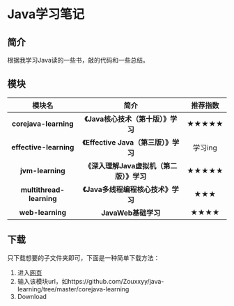 # Java学习笔记
  

## 简介

根据我学习Java读的一些书，敲的代码和一些总结。

## 模块

模块名 | 简介 | 推荐指数 | 
:-: | :-: | :-: | 
**corejava-learning** | **《Java核心技术（第十版）》学习** | ★★★★★ | 
**effective-learning** | **《Effective Java（第三版）》学习** | 学习ing | 
**jvm-learning** | **《深入理解Java虚拟机（第二版）》学习** | ★★★★★ | 
**multithread-learning** | **《Java多线程编程核心技术》学习** | ★★★ | 
**web-learning** | **JavaWeb基础学习** |★★★★ | 

## 下载

只下载想要的子文件夹即可，下面是一种简单下载方法：

1. 进入[网页](http://kinolien.github.io/gitzip/)
2. 输入该模块url，如https://github.com/Zouxxyy/java-learning/tree/master/corejava-learning
3. Download
